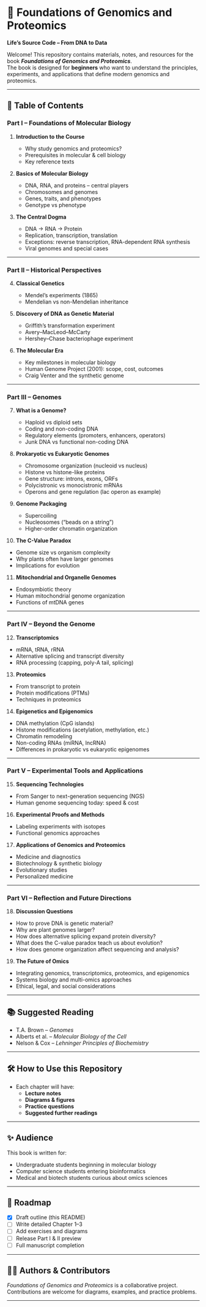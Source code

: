 # 📖 Foundations of Genomics and Proteomics  
**Life’s Source Code – From DNA to Data**

Welcome! This repository contains materials, notes, and resources for the book **_Foundations of Genomics and Proteomics_**.  
The book is designed for **beginners** who want to understand the principles, experiments, and applications that define modern genomics and proteomics.

---

## 📑 Table of Contents

### Part I – Foundations of Molecular Biology
1. **Introduction to the Course**
   - Why study genomics and proteomics?  
   - Prerequisites in molecular & cell biology  
   - Key reference texts  

2. **Basics of Molecular Biology**
   - DNA, RNA, and proteins – central players  
   - Chromosomes and genomes  
   - Genes, traits, and phenotypes  
   - Genotype vs phenotype  

3. **The Central Dogma**
   - DNA → RNA → Protein  
   - Replication, transcription, translation  
   - Exceptions: reverse transcription, RNA-dependent RNA synthesis  
   - Viral genomes and special cases  

---

### Part II – Historical Perspectives
4. **Classical Genetics**
   - Mendel’s experiments (1865)  
   - Mendelian vs non-Mendelian inheritance  

5. **Discovery of DNA as Genetic Material**
   - Griffith’s transformation experiment  
   - Avery–MacLeod–McCarty  
   - Hershey–Chase bacteriophage experiment  

6. **The Molecular Era**
   - Key milestones in molecular biology  
   - Human Genome Project (2001): scope, cost, outcomes  
   - Craig Venter and the synthetic genome  

---

### Part III – Genomes
7. **What is a Genome?**
   - Haploid vs diploid sets  
   - Coding and non-coding DNA  
   - Regulatory elements (promoters, enhancers, operators)  
   - Junk DNA vs functional non-coding DNA  

8. **Prokaryotic vs Eukaryotic Genomes**
   - Chromosome organization (nucleoid vs nucleus)  
   - Histone vs histone-like proteins  
   - Gene structure: introns, exons, ORFs  
   - Polycistronic vs monocistronic mRNAs  
   - Operons and gene regulation (lac operon as example)  

9. **Genome Packaging**
   - Supercoiling  
   - Nucleosomes (“beads on a string”)  
   - Higher-order chromatin organization  

10. **The C-Value Paradox**
   - Genome size vs organism complexity  
   - Why plants often have larger genomes  
   - Implications for evolution  

11. **Mitochondrial and Organelle Genomes**
   - Endosymbiotic theory  
   - Human mitochondrial genome organization  
   - Functions of mtDNA genes  

---

### Part IV – Beyond the Genome
12. **Transcriptomics**
   - mRNA, tRNA, rRNA  
   - Alternative splicing and transcript diversity  
   - RNA processing (capping, poly-A tail, splicing)  

13. **Proteomics**
   - From transcript to protein  
   - Protein modifications (PTMs)  
   - Techniques in proteomics  

14. **Epigenetics and Epigenomics**
   - DNA methylation (CpG islands)  
   - Histone modifications (acetylation, methylation, etc.)  
   - Chromatin remodeling  
   - Non-coding RNAs (miRNA, lncRNA)  
   - Differences in prokaryotic vs eukaryotic epigenomes  

---

### Part V – Experimental Tools and Applications
15. **Sequencing Technologies**
   - From Sanger to next-generation sequencing (NGS)  
   - Human genome sequencing today: speed & cost  

16. **Experimental Proofs and Methods**
   - Labeling experiments with isotopes  
   - Functional genomics approaches  

17. **Applications of Genomics and Proteomics**
   - Medicine and diagnostics  
   - Biotechnology & synthetic biology  
   - Evolutionary studies  
   - Personalized medicine  

---

### Part VI – Reflection and Future Directions
18. **Discussion Questions**
   - How to prove DNA is genetic material?  
   - Why are plant genomes larger?  
   - How does alternative splicing expand protein diversity?  
   - What does the C-value paradox teach us about evolution?  
   - How does genome organization affect sequencing and analysis?  

19. **The Future of Omics**
   - Integrating genomics, transcriptomics, proteomics, and epigenomics  
   - Systems biology and multi-omics approaches  
   - Ethical, legal, and social considerations  

---

## 📚 Suggested Reading
- T.A. Brown – *Genomes*  
- Alberts et al. – *Molecular Biology of the Cell*  
- Nelson & Cox – *Lehninger Principles of Biochemistry*  

---

## 🛠 How to Use this Repository
- Each chapter will have:
  - **Lecture notes**  
  - **Diagrams & figures**  
  - **Practice questions**  
  - **Suggested further readings**  

---

## ✨ Audience
This book is written for:
- Undergraduate students beginning in molecular biology  
- Computer science students entering bioinformatics  
- Medical and biotech students curious about omics sciences  

---

## 🔮 Roadmap
- [x] Draft outline (this README)  
- [ ] Write detailed Chapter 1–3  
- [ ] Add exercises and diagrams  
- [ ] Release Part I & II preview  
- [ ] Full manuscript completion  

---

## 👩‍🔬 Authors & Contributors
*Foundations of Genomics and Proteomics* is a collaborative project. Contributions are welcome for diagrams, examples, and practice problems.  

---

